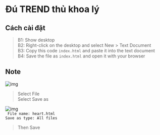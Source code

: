 # Đú TREND thủ khoa lý

## Cách cài đặt

> B1: Show desktop  
> B2: Right-click on the desktop and select New > Text Document  
> B3: Copy this code `index.html` and paste it into the text document  
> B4: Save the file as `index.html` and open it with your browser

## Note
![img](https://cdn.discordapp.com/attachments/973812651308240926/1039490804579827742/image.png)

> Select File  
> Select Save as

![img](https://cdn.discordapp.com/attachments/973812651308240926/1039491130233987102/image.png)  
``` File name: heart.html```  
``` Save as type: All files ```
> Then Save
